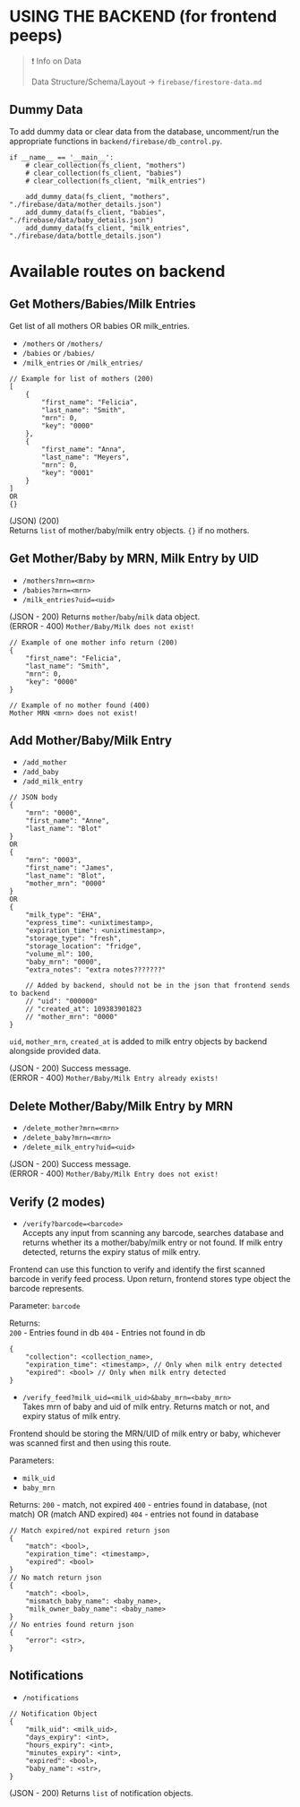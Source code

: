 # USING THE BACKEND (for frontend peeps)

> ❗️ Info on Data
>
> Data Structure/Schema/Layout -> ```firebase/firestore-data.md```

## Dummy Data
To add dummy data or clear data from the database, uncomment/run the appropriate functions in ```backend/firebase/db_control.py```.

```
if __name__ == '__main__':
    # clear_collection(fs_client, "mothers")
    # clear_collection(fs_client, "babies")
    # clear_collection(fs_client, "milk_entries")

    add_dummy_data(fs_client, "mothers", "./firebase/data/mother_details.json")
    add_dummy_data(fs_client, "babies", "./firebase/data/baby_details.json")
    add_dummy_data(fs_client, "milk_entries", "./firebase/data/bottle_details.json")
```


# Available routes on backend

## Get Mothers/Babies/Milk Entries
Get list of all mothers OR babies OR milk_entries.
- ```/mothers``` or ```/mothers/```
- ```/babies``` or ```/babies/```
- ```/milk_entries``` or ```/milk_entries/```
```
// Example for list of mothers (200)
[
    {
        "first_name": "Felicia",
        "last_name": "Smith",
        "mrn": 0,
        "key": "0000"
    },
    {
        "first_name": "Anna",
        "last_name": "Meyers",
        "mrn": 0,
        "key": "0001"
    }
]
OR 
{}
```

(JSON) (200)  
Returns ```list``` of mother/baby/milk entry objects. ```{}``` if no mothers.

## Get Mother/Baby by MRN, Milk Entry by UID

- ```/mothers?mrn=<mrn>```
- ```/babies?mrn=<mrn>```
- ```/milk_entries?uid=<uid>```

(JSON - 200) Returns ```mother```/```baby```/```milk``` data object.  
(ERROR - 400) ```Mother/Baby/Milk does not exist!```

```
// Example of one mother info return (200)
{
    "first_name": "Felicia",
    "last_name": "Smith",
    "mrn": 0,
    "key": "0000"
}
```

```
// Example of no mother found (400)
Mother MRN <mrn> does not exist!
```

## Add Mother/Baby/Milk Entry
- ```/add_mother```
- ```/add_baby```
- ```/add_milk_entry```

```
// JSON body
{
    "mrn": "0000",
    "first_name": "Anne",
    "last_name": "Blot"
}
OR
{
    "mrn": "0003",
    "first_name": "James",
    "last_name": "Blot",
    "mother_mrn": "0000"
}
OR
{
    "milk_type": "EHA",
    "express_time": <unixtimestamp>,
    "expiration_time": <unixtimestamp>,
    "storage_type": "fresh",
    "storage_location": "fridge",
    "volume_ml": 100,
    "baby_mrn": "0000",
    "extra_notes": "extra notes???????"

    // Added by backend, should not be in the json that frontend sends to backend
    // "uid": "000000"
    // "created_at": 109383901823
    // "mother_mrn": "0000"
}
```

```uid```, ```mother_mrn```, ```created_at``` is added to milk entry objects by backend alongside provided data.

(JSON - 200) Success message.  
(ERROR - 400) ```Mother/Baby/Milk Entry already exists!```

## Delete Mother/Baby/Milk Entry by MRN
- ```/delete_mother?mrn=<mrn>```
- ```/delete_baby?mrn=<mrn>```
- ```/delete_milk_entry?uid=<uid>```

(JSON - 200) Success message.  
(ERROR - 400) ```Mother/Baby/Milk Entry does not exist!```

## Verify (2 modes)
- ```/verify?barcode=<barcode>```  
Accepts any input from scanning any barcode, searches database and returns whether its a mother/baby/milk entry or not found. If milk entry detected, returns the expiry status of milk entry. 

Frontend can use this function to verify and identify the first scanned barcode in verify feed process. Upon return, frontend stores type object the barcode represents.

Parameter: ```barcode```

Returns:  
```200``` - Entries found in db
```404``` - Entries not found in db
```
{
    "collection": <collection_name>,
    "expiration_time": <timestamp>, // Only when milk entry detected
    "expired": <bool> // Only when milk entry detected
}
```

- ```/verify_feed?milk_uid=<milk_uid>&baby_mrn=<baby_mrn>```  
Takes mrn of baby and uid of milk entry. Returns match or not, and expiry status of milk entry.

Frontend should be storing the MRN/UID of milk entry or baby, whichever was scanned first and then using this route.

Parameters: 
- ```milk_uid```
- ```baby_mrn```

Returns:
```200``` - match, not expired
```400``` - entries found in database, (not match) OR (match AND expired)
```404``` - entries not found in database
```
// Match expired/not expired return json
{
    "match": <bool>,
    "expiration_time": <timestamp>,
    "expired": <bool>
}
// No match return json
{
    "match": <bool>,
    "mismatch_baby_name": <baby_name>,
    "milk_owner_baby_name": <baby_name>
}
// No entries found return json
{
    "error": <str>,
}
```
## Notifications

- ```/notifications```

```
// Notification Object
{
    "milk_uid": <milk_uid>,
    "days_expiry": <int>,
    "hours_expiry": <int>,
    "minutes_expiry": <int>,
    "expired": <bool>,
    "baby_name": <str>,
}
```

(JSON - 200) Returns ```list``` of notification objects.
